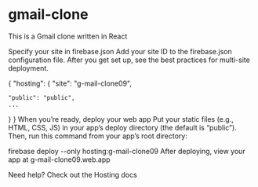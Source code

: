 # gmail-clone
 This is a Gmail clone written in React

Specify your site in firebase.json
Add your site ID to the firebase.json configuration file. After you get set up, see the best practices for multi-site deployment.

{
  "hosting": {
    "site": "g-mail-clone09",

    "public": "public",
    ...
  }
}
When you’re ready, deploy your web app
Put your static files (e.g., HTML, CSS, JS) in your app’s deploy directory (the default is “public”). Then, run this command from your app’s root directory:

firebase deploy --only hosting:g-mail-clone09
After deploying, view your app at g-mail-clone09.web.app

Need help? Check out the Hosting docs